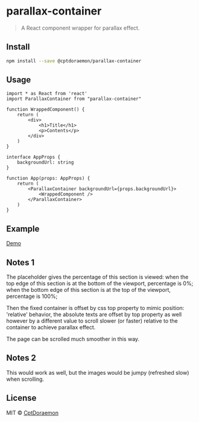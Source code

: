 # parallax-container

> A React component wrapper for parallax effect.

## Install

```bash
npm install --save @cptdoraemon/parallax-container
```

## Usage

```tsx
import * as React from 'react'
import ParallaxContainer from "parallax-container"

function WrappedComponent() {
    return (
        <div>
            <h1>Title</h1>
            <p>Contents</p>
        </div>
    )
}

interface AppProps {
    backgroundUrl: string
}

function App(props: AppProps) {
    return (
        <ParallaxContainer backgroundUrl={props.backgroundUrl}>
            <WrappedComponent />
        </ParallaxContainer>
    )
}
```

## Example
[Demo](https://cptdoraemon.github.io/parallax-container/)

## Notes 1
<div className='container' style={{position: 'fixed'}}>
    <div className='background' style={{position: 'absolute'}}> </div>
    <div className='texts' style={{position: 'relative'}}> </div>
</div>
<div className='placehoder' style={{position: 'relative'}}> </div>

The placeholder gives the percentage of this section is viewed: when the top edge of this section is at the bottom of the viewport, percentage is 0%; when the bottom edge of this section is at the top of the viewport, percentage is 100%;

Then the fixed container is offset by css top property to mimic position: 'relative' behavior, the absolute texts are offset by top property as well however by a different value to scroll slower (or faster) relative to the container to achieve parallax effect.

The page can be scrolled much smoother in this way.

## Notes 2
<div className='container' style={{position: 'relative'}}>
    <div className='background' style={{position: 'absolute'}}> </div>
    <div className='texts' style={{position: 'relative'}}> </div>
</div>

This would work as well, but the images would be jumpy (refreshed slow) when scrolling.

## License

MIT © [CptDoraemon](https://github.com/CptDoraemon)
